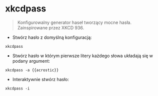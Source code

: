 # xkcdpass

> Konfigurowalny generator haseł tworzący mocne hasła.
> Zainspirowane przez XKCD 936.

- Stwórz hasło z domyślną konfiguracją:

`xkcdpass`

- Stwórz hasło w którym pierwsze litery każdego słowa układają się w podany argument:

`xkcdpass -a {{acrostic}}`

- Interaktywnie stwórz hasło:

`xkcdpass -i`
